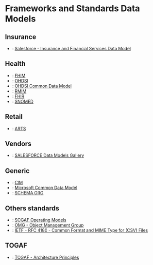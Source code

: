 # Frameworks and Standards Data Models

## Insurance

+ : [Salesforce - Insurance and Financial Services Data Model](https://help.salesforce.com/s/articleView?id=ind.v_data_models_vlocity_insurance_and_financial_services_data_model_667142.htm&type=5)

## Health

+ : [FHIM](https://fhims.org/)
+ : [OHDSI](https://www.ohdsi.org/data-standardization/the-common-data-model/)
+ : [OHDSI Common Data Model](https://ohdsi.github.io/CommonDataModel/)
+ : [RMIM](https://wiki.hl7.org/RMIM_Diagram_Representation)
+ : [FHIR]( https://www.hl7.org/fhir/)
+ : [SNOMED]( https://www.snomed.org/snomed-ct/Use-SNOMED-CT)

 
## Retail

+ : [ARTS](https://www.omg.org/retail-depository/arts-odm-73/)
 

## Vendors

+ : [SALESFORCE Data Models Gallery](https://architect.salesforce.com/diagrams#data-model-gallery)
 

## Generic

+ : [CIM](https://github.com/cloudinformationmodel/cloudinformationmodel)
+ : [Microsoft Common Data Model](https://microsoft.github.io/CDM/)
+ : [SCHEMA ORG](https://github.com/schemaorg/schemaorg)

 
## Others standards

+ : [SOGAF Operating Models](https://architect.salesforce.com/govern/operating-models/sogaf-operating-models)
+ : [OMG - Object Management Group](https://www.omg.org/mda/specs.htm)
+ : [IETF - RFC 4180 - Common Format and MIME Type for (CSV) Files](https://datatracker.ietf.org/doc/html/rfc4180)


## TOGAF

+ : [TOGAF - Architecture Principles](https://pubs.opengroup.org/architecture/togaf8-doc/arch/chap29.html)
